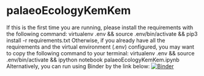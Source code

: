 # palaeoEcologyKemKem
If this is the first time you are running, please install the requirements with the following command:  virtualenv .env &amp;&amp; source .env/bin/activate &amp;&amp; pip3 install -r requirements.txt  Otherwise, if you already have all the requirements and the virtual environment (.env) configured, you may want to copy the following command to your terminal:  virtualenv .env &amp;&amp; source .env/bin/activate &amp;&amp; ipython notebook palaeoEcologyKemKem.ipynb  Alternatively, you can run using Binder by the link below:  [![Binder](https://mybinder.org/badge_logo.svg)](https://mybinder.org/v2/gh/Tungdil01/palaeoEcologyKemKem/HEAD)
